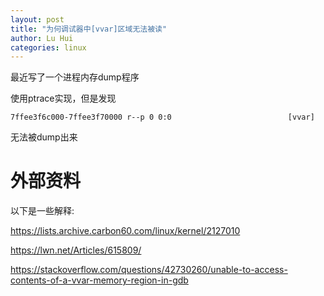 ```yaml
---
layout: post
title: "为何调试器中[vvar]区域无法被读"
author: Lu Hui
categories: linux
---
```


最近写了一个进程内存dump程序

使用ptrace实现，但是发现

```
7ffee3f6c000-7ffee3f70000 r--p 0 0:0                          [vvar]
```

无法被dump出来

# 外部资料

以下是一些解释:

https://lists.archive.carbon60.com/linux/kernel/2127010

https://lwn.net/Articles/615809/

https://stackoverflow.com/questions/42730260/unable-to-access-contents-of-a-vvar-memory-region-in-gdb
